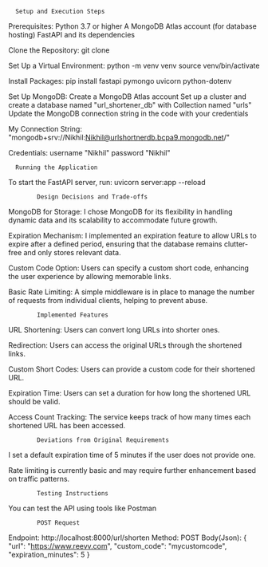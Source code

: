       Setup and Execution Steps
      
Prerequisites:
Python 3.7 or higher
A MongoDB Atlas account (for database hosting)
FastAPI and its dependencies

Clone the Repository:
git clone <your-repo-url>

Set Up a Virtual Environment:
python -m venv venv
source venv/bin/activate

Install Packages:
pip install fastapi pymongo uvicorn python-dotenv 


Set Up MongoDB:
Create a MongoDB Atlas account
Set up a cluster and create a database named "url_shortener_db" with Collection named "urls"
Update the MongoDB connection string in the code with your credentials


My Connection String:
"mongodb+srv://Nikhil:Nikhil@urlshortnerdb.bcpa9.mongodb.net/"

Credentials:
username "Nikhil"
password "Nikhil"

      Running the Application

To start the FastAPI server, run:
uvicorn server:app --reload

            Design Decisions and Trade-offs
            
MongoDB for Storage: I chose MongoDB for its flexibility in handling dynamic data and its scalability to accommodate future growth.

Expiration Mechanism: I implemented an expiration feature to allow URLs to expire after a defined period, ensuring that the database remains clutter-free and only stores relevant data.

Custom Code Option: Users can specify a custom short code, enhancing the user experience by allowing memorable links.

Basic Rate Limiting: A simple middleware is in place to manage the number of requests from individual clients, helping to prevent abuse.

            Implemented Features
            
URL Shortening: Users can convert long URLs into shorter ones.

Redirection: Users can access the original URLs through the shortened links.

Custom Short Codes: Users can provide a custom code for their shortened URL.

Expiration Time: Users can set a duration for how long the shortened URL should be valid.

Access Count Tracking: The service keeps track of how many times each shortened URL has been accessed.

            Deviations from Original Requirements
            
I set a default expiration time of 5 minutes if the user does not provide one.

Rate limiting is currently basic and may require further enhancement based on traffic patterns.

            Testing Instructions
            
You can test the API using tools like Postman

            POST Request
            
Endpoint: http://localhost:8000/url/shorten
Method: POST
Body(Json):
{
"url": "https://www.reevv.com",
"custom_code": "mycustomcode",  
 "expiration_minutes": 5
}
